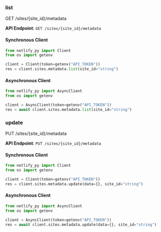 
### list <a name="list"></a>
GET /sites/{site_id}/metadata



**API Endpoint**: `GET /sites/{site_id}/metadata`

#### Synchronous Client

```python
from netlify_py import Client
from os import getenv

client = Client(token=getenv("API_TOKEN"))
res = client.sites.metadata.list(site_id="string")
```

#### Asynchronous Client

```python
from netlify_py import AsyncClient
from os import getenv

client = AsyncClient(token=getenv("API_TOKEN"))
res = await client.sites.metadata.list(site_id="string")
```

### update <a name="update"></a>
PUT /sites/{site_id}/metadata



**API Endpoint**: `PUT /sites/{site_id}/metadata`

#### Synchronous Client

```python
from netlify_py import Client
from os import getenv

client = Client(token=getenv("API_TOKEN"))
res = client.sites.metadata.update(data={}, site_id="string")
```

#### Asynchronous Client

```python
from netlify_py import AsyncClient
from os import getenv

client = AsyncClient(token=getenv("API_TOKEN"))
res = await client.sites.metadata.update(data={}, site_id="string")
```
